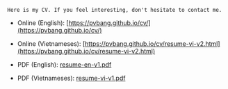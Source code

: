 ```
Here is my CV. If you feel interesting, don't hesitate to contact me.
```
- Online (English): [https://pvbang.github.io/cv/](https://pvbang.github.io/cv/)
- Online (Vietnameses): [https://pvbang.github.io/cv/resume-vi-v2.html](https://pvbang.github.io/cv/resume-vi-v2.html)

- PDF (English): [resume-en-v1.pdf](./resume-en-v1.pdf)
- PDF (Vietnameses): [resume-vi-v1.pdf](./resume-vi-v1.pdf)
